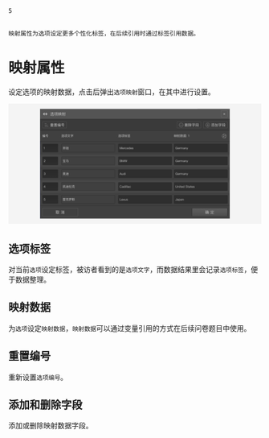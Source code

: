 ```index
5
```
```tag

```
```summary
映射属性为选项设定更多个性化标签，在后续引用时通过标签引用数据。
```
# 映射属性
设定选项的映射数据，点击后弹出`选项映射`窗口，在其中进行设置。

<img src='../assets/04optionAdvancedSetting/05propertyMap/choices-mapping.png'>

## 选项标签
对当前`选项`设定标签，被访者看到的是`选项文字`，而数据结果里会记录`选项标签`，便于数据整理。

## 映射数据
为`选项`设定`映射数据`，`映射数据`可以通过变量引用的方式在后续问卷题目中使用。

## 重置编号
重新设置`选项编号`。

## 添加和删除字段
添加或删除映射数据字段。